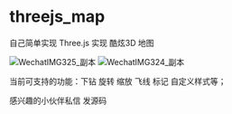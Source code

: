 # threejs_map
自己简单实现 Three.js 实现 酷炫3D 地图



![WechatIMG325_副本](https://github.com/user-attachments/assets/58318f8e-fb30-4c3d-bff3-e0835b6da98f)
![WechatIMG324_副本](https://github.com/user-attachments/assets/35c705be-4d91-43ab-a3e4-03ac5c2e9532)


当前可支持的功能：下钻 旋转 缩放 飞线 标记 自定义样式等；

感兴趣的小伙伴私信 发源码
